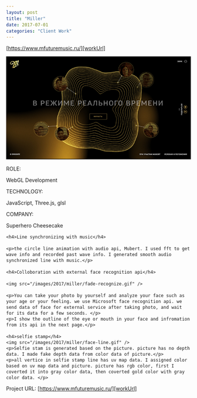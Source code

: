 ```yaml
---
layout: post
title: "Miller"
date: 2017-07-01
categories: "Client Work"
---
```

[https://www.mfuturemusic.ru/][workUrl]

<a href="https://www.mfuturemusic.ru/">
<img src="/images/2017/miller/img01.jpg" />
</a>


<div class="post-category">
<p class="post-title">ROLE:</p> 
<p class="post-value">WebGL Development</p>
</div>


<div class="post-category">
<p class="post-title">TECHNOLOGY:</p> 
<p class="post-value">JavaScript, Three.js, glsl</p>
</div>


<div class="post-category">
<p class="post-title">COMPANY:</p> 
<p class="post-value">Superhero Cheesecake</p>
</div>

<div class="post-description">
    <p>
    </p>

    <h4>Line synchronizing with music</h4>

    <p>the circle line animation with audio api, Mubert. I used fft to get wave info and recorded past wave info. I generated smooth audio synchronized line with music.</p>

    <h4>Colloboration with external face recognition api</h4>
    
    <img src="/images/2017/miller/fade-recognize.gif" />

    <p>You can take your photo by yourself and analyze your face such as your age or your feeling. we use Microsoft face recognition api. we send data of face for external service after taking photo, and wait for its data for a few seconds. </p>
    <p>I show the outline of the eye or mouth in your face and infromation from its api in the next page.</p>

    <h4>selfie stamp</h4>
    <img src="/images/2017/miller/face-line.gif" />
    <p>Selfie stam is generated based on the picture. picture has no depth data. I made fake depth data from color data of picture.</p>
    <p>all vertice in selfie stamp line has uv map data. I assigned color based on uv map data and picture. picture has rgb color, first I coverted it into gray color data, then coverted gold color with gray color data. </p>

</div>

Project URL: [https://www.mfuturemusic.ru/][workUrl]

[workUrl]: https://www.mfuturemusic.ru/